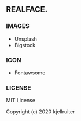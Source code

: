 ## REALFACE.

### IMAGES
* Unsplash
* Bigstock

### ICON
* Fontawsome

### LICENSE
MIT License

Copyright (c) 2020 kjellruiter
